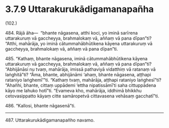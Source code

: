 # 3.7.9 Uttarakurukādigamanapañha

(102.)

484\. Rājā āha—  “bhante nāgasena, atthi koci, yo iminā sarīrena uttarakuruṃ vā gaccheyya, brahmalokaṃ vā, aññaṃ vā pana dīpan”ti? “Atthi, mahārāja, yo iminā cātummahābhūtikena kāyena uttarakuruṃ vā gaccheyya, brahmalokaṃ vā, aññaṃ vā pana dīpan”ti.

485\. “Kathaṃ, bhante nāgasena, iminā cātummahābhūtikena kāyena uttarakuruṃ vā gaccheyya, brahmalokaṃ vā, aññaṃ vā pana dīpan”ti? “Abhijānāsi nu tvaṃ, mahārāja, imissā pathaviyā vidatthiṃ vā ratanaṃ vā laṅghitā”ti? “Āma, bhante, abhijānāmi ‘ahaṃ, bhante nāgasena, aṭṭhapi rataniyo laṅghemī’”ti. “Kathaṃ tvaṃ, mahārāja, aṭṭhapi rataniyo laṅghesī”ti? “Ahañhi, bhante, cittaṃ uppādemi ‘ettha nipatissāmī’ti saha cittuppādena kāyo me lahuko hotī”ti. “Evameva kho, mahārāja, iddhimā bhikkhu cetovasippatto kāyaṃ citte samāropetvā cittavasena vehāsaṃ gacchatī”ti.

486\. “Kallosi, bhante nāgasenā”ti.

---

487\. Uttarakurukādigamanapañho navamo.

